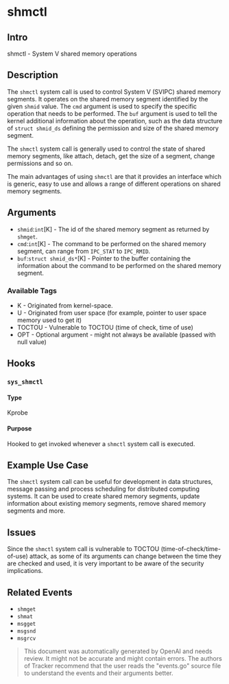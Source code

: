 
# shmctl

## Intro
shmctl - System V shared memory operations

## Description
The `shmctl` system call is used to control System V (SVIPC) shared memory
segments. It operates on the shared memory segment identified by the given
`shmid` value. The `cmd` argument is used to specify the specific operation
that needs to be performed. The `buf` argument is used to tell the kernel
additional information about the operation, such as the data structure of
`struct shmid_ds` defining the permission and size of the shared memory
segment.

The `shmctl` system call is generally used to control the state of shared
memory segments, like attach, detach, get the size of a segment, change
permissions and so on.

The main advantages of using `shmctl` are that it provides an interface which
is generic, easy to use and allows a range of different operations on shared
memory segments.

## Arguments
* `shmid`:`int`[K] - The id of the shared memory segment as returned by
  `shmget`.
* `cmd`:`int`[K] - The command to be performed on the shared memory segment,
  can range from `IPC_STAT` to `IPC_RMID`.
* `buf`:`struct shmid_ds*`[K] - Pointer to the buffer containing the
  information about the command to be performed on the shared memory segment.

### Available Tags
* K - Originated from kernel-space.
* U - Originated from user space (for example, pointer to user space memory used to get it)
* TOCTOU - Vulnerable to TOCTOU (time of check, time of use)
* OPT - Optional argument - might not always be available (passed with null value)

## Hooks
### `sys_shmctl`
#### Type
Kprobe
#### Purpose
Hooked to get invoked whenever a `shmctl` system call is executed.

## Example Use Case
The `shmctl` system call can be useful for development in data structures,
message passing and process scheduling for distributed computing systems. It
can be used to create shared memory segments, update information about
existing memory segments, remove shared memory segments and more.

## Issues
Since the `shmctl` system call is vulnerable to TOCTOU (time-of-check/time-of-use) attack,
as some of its arguments can change between the time they are checked and used, 
it is very important to be aware of the security implications.

## Related Events
* `shmget`
* `shmat`
* `msgget`
* `msgsnd`
* `msgrcv`

> This document was automatically generated by OpenAI and needs review. It might
> not be accurate and might contain errors. The authors of Tracker recommend that
> the user reads the "events.go" source file to understand the events and their
> arguments better.

